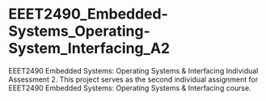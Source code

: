 # EEET2490_Embedded-Systems_Operating-System_Interfacing_A2
EEET2490 Embedded Systems: Operating Systems &amp; Interfacing Individual Assessment 2. This project serves as the second individual assignment for EEET2490 Embedded Systems: Operating Systems &amp; Interfacing course.
